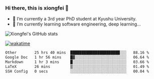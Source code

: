 ### Hi there, this is xiongfei 👋


- 🔭 I’m currently a 3rd year PhD student at Kyushu University.
- 🌱 I’m currently learning software engineering, deep learning...

<!--
**X1on9f31/X1on9f31** is a ✨ _special_ ✨ repository because its `README.md` (this file) appears on your GitHub profile.
Here are some ideas to get you started:
-->

![Xiongfei's GitHub stats](https://github-readme-stats.vercel.app/api?username=X1on9f31)


[![wakatime](https://wakatime.com/badge/user/9e8d5516-d162-43e7-9563-87295d455a71.svg)](https://wakatime.com/@9e8d5516-d162-43e7-9563-87295d455a71)

<!--START_SECTION:waka-->

```txt
Other        25 hrs 40 mins  ██████████████████████░░░   88.16 %
Google Doc   1 hr 56 mins    █▓░░░░░░░░░░░░░░░░░░░░░░░   06.64 %
Markdown     1 hr 3 mins     █░░░░░░░░░░░░░░░░░░░░░░░░   03.66 %
LaTeX        26 mins         ▒░░░░░░░░░░░░░░░░░░░░░░░░   01.49 %
SSH Config   0 secs          ░░░░░░░░░░░░░░░░░░░░░░░░░   00.04 %
```

<!--END_SECTION:waka-->

